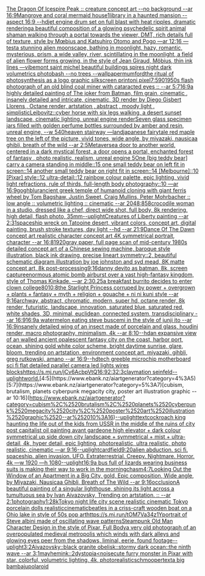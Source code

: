 [The Dragon Of Icespire Peak :: creature concept art --no background --ar 16:9](https://www.ebank.nz/aiartgenerator?category=The%2520Dragon%2520Of%2520Icespire%2520Peak%2520%3A%3A%2520creature%2520concept%2520art%2520--no%2520background%2520--ar%252016%3A9)[Mangrove and coral mermaid house](https://www.ebank.nz/aiartgenerator?category=Mangrove%2520and%2520coral%2520mermaid%2520house)[1](https://www.ebank.nz/aiartgenerator?category=1)[library in a haunted mansion --aspect 16:9 --hd](https://www.ebank.nz/aiartgenerator?category=library%2520in%2520a%2520haunted%2520mansion%2520--aspect%252016%3A9%2520--hd)[jet engine drum set on full blast with heat ripples, dramatic rendering](https://www.ebank.nz/aiartgenerator?category=jet%2520engine%2520drum%2520set%2520on%2520full%2520blast%2520with%2520heat%2520ripples%2C%2520dramatic%2520rendering)[a beautiful composition of a glowing psychedelic spirit animal shaman walking through a portal towards the viewer, DMT,  rich details full of texture, style by Mœbius and Katsuhiro Otomo and Pogo —ar 12:16 —test](https://www.ebank.nz/aiartgenerator?category=a%2520beautiful%2520composition%2520of%2520a%2520glowing%2520psychedelic%2520spirit%2520animal%2520shaman%2520walking%2520through%2520a%2520portal%2520towards%2520the%2520viewer%2C%2520DMT%2C%2520%2520rich%2520details%2520full%2520of%2520texture%2C%2520style%2520by%2520M%C5%93bius%2520and%2520Katsuhiro%2520Otomo%2520and%2520Pogo%2520%E2%80%94ar%252012%3A16%2520%E2%80%94test)[a stunning alien moonscape, bathing in moonlight, hazy, romantic, mysterious, prism, a wide valley, river, scintillating in the moonlight, a field of alien flower forms growing, in the style of Jean Giraud, Möbius, thin ink lines —vibe](https://www.ebank.nz/aiartgenerator?category=a%2520stunning%2520alien%2520moonscape%2C%2520bathing%2520in%2520moonlight%2C%2520hazy%2C%2520romantic%2C%2520mysterious%2C%2520prism%2C%2520a%2520wide%2520valley%2C%2520river%2C%2520scintillating%2520in%2520the%2520moonlight%2C%2520a%2520field%2520of%2520alien%2520flower%2520forms%2520growing%2C%2520in%2520the%2520style%2520of%2520Jean%2520Giraud%2C%2520M%C3%B6bius%2C%2520thin%2520ink%2520lines%2520%E2%80%94vibe)[mont saint michel beautiful buildings spires night dark volumetrics photobash --no trees --wallpaper](https://www.ebank.nz/aiartgenerator?category=mont%2520saint%2520michel%2520beautiful%2520buildings%2520spires%2520night%2520dark%2520volumetrics%2520photobash%2520--no%2520trees%2520--wallpaper)[mumford](https://www.ebank.nz/aiartgenerator?category=mumford)[the ritual of photosynthesis as a logo graphic silkscreen print](https://www.ebank.nz/aiartgenerator?category=the%2520ritual%2520of%2520photosynthesis%2520as%2520a%2520logo%2520graphic%2520silkscreen%2520print)[oni,pixel](https://www.ebank.nz/aiartgenerator?category=oni%2Cpixel)[7:5](https://www.ebank.nz/aiartgenerator?category=7%3A5)[90](https://www.ebank.nz/aiartgenerator?category=90)[1950s flash photograph of an old blind coal miner with cataracted eyes :: --ar 5:7](https://www.ebank.nz/aiartgenerator?category=1950s%2520flash%2520photograph%2520of%2520an%2520old%2520blind%2520coal%2520miner%2520with%2520cataracted%2520eyes%2520%3A%3A%2520--ar%25205%3A7)[16:9](https://www.ebank.nz/aiartgenerator?category=16%3A9)[a highly detailed painting of The joker from Batman, film grain, cinematic , insanely detailed and intricate, cinematic, 3D render by Diego Gisbert Llorens , Octane render, artstation , abstract , moody light , simplistic](https://www.ebank.nz/aiartgenerator?category=a%2520highly%2520detailed%2520painting%2520of%2520The%2520joker%2520from%2520Batman%2C%2520film%2520grain%2C%2520cinematic%2520%2C%2520insanely%2520detailed%2520and%2520intricate%2C%2520cinematic%2C%25203D%2520render%2520by%2520Diego%2520Gisbert%2520Llorens%2520%2C%2520Octane%2520render%2C%2520artstation%2520%2C%2520abstract%2520%2C%2520moody%2520light%2520%2C%2520simplistic)[Leibovitz::](https://www.ebank.nz/aiartgenerator?category=Leibovitz%3A%3A)[cyber horse with six legs walking, a desert sunset landscape, cinematic lighting, unreal engine render](https://www.ebank.nz/aiartgenerator?category=cyber%2520horse%2520with%2520six%2520legs%2520walking%2C%2520a%2520desert%2520sunset%2520landscape%2C%2520cinematic%2520lighting%2C%2520unreal%2520engine%2520render)[Seven glass specimen jars filled with golden perfume bottles surrounded by amber and resin, unreal engine, --w 540](https://www.ebank.nz/aiartgenerator?category=Seven%2520glass%2520specimen%2520jars%2520filled%2520with%2520golden%2520perfume%2520bottles%2520surrounded%2520by%2520amber%2520and%2520resin%2C%2520unreal%2520engine%2C%2520--w%2520540)[heaven stairway —land](https://www.ebank.nz/aiartgenerator?category=heaven%2520stairway%2520%E2%80%94land)[japanese fairytale red maple tree on the left of the picture, vivid tones, wide angle, by miyazaki, nausicaa ghibli, breath of the wild --ar 2:5](https://www.ebank.nz/aiartgenerator?category=japanese%2520fairytale%2520red%2520maple%2520tree%2520on%2520the%2520left%2520of%2520the%2520picture%2C%2520vivid%2520tones%2C%2520wide%2520angle%2C%2520by%2520miyazaki%2C%2520nausicaa%2520ghibli%2C%2520breath%2520of%2520the%2520wild%2520--ar%25202%3A5)[Metaverse](https://www.ebank.nz/aiartgenerator?category=Metaverse)[a door to another world, centered in a dark mystical forest, a door opens a portal, enchanted forest of fantasy , photo realistic, realism, unreal engine 5](https://www.ebank.nz/aiartgenerator?category=a%2520door%2520to%2520another%2520world%2C%2520centered%2520in%2520a%2520dark%2520mystical%2520forest%2C%2520a%2520door%2520opens%2520a%2520portal%2C%2520enchanted%2520forest%2520of%2520fantasy%2520%2C%2520photo%2520realistic%2C%2520realism%2C%2520unreal%2520engine%25205)[One [big teddy bear] carry a camera standing in middle::15 one small teddy bear on left fit in screen::14 another small teddy bear on right fit in screen::14 [Melbourne]::10 [Pixar] style::12 ultra-detail::12 rainbow colour palette, epic lighting, vivid light refractions, rule of thirds, full-length body photography::10 —ar 16:9](https://www.ebank.nz/aiartgenerator?category=One%2520%5Bbig%2520teddy%2520bear%5D%2520carry%2520a%2520camera%2520standing%2520in%2520middle%3A%3A15%2520one%2520small%2520teddy%2520bear%2520on%2520left%2520fit%2520in%2520screen%3A%3A14%2520another%2520small%2520teddy%2520bear%2520on%2520right%2520fit%2520in%2520screen%3A%3A14%2520%5BMelbourne%5D%3A%3A10%2520%5BPixar%5D%2520style%3A%3A12%2520ultra-detail%3A%3A12%2520rainbow%2520colour%2520palette%2C%2520epic%2520lighting%2C%2520vivid%2520light%2520refractions%2C%2520rule%2520of%2520thirds%2C%2520full-length%2520body%2520photography%3A%3A10%2520%E2%80%94ar%252016%3A9)[gogh](https://www.ebank.nz/aiartgenerator?category=gogh)[blur](https://www.ebank.nz/aiartgenerator?category=blur)[ancient greek temple of humanoid cloning with giant ferris wheel by Tom Bagshaw, Justin Sweet, Craig Mullins, Peter Mohrbacher :: low angle :: volumetric lighting :: cinematic --ar 2048:858](https://www.ebank.nz/aiartgenerator?category=ancient%2520greek%2520temple%2520of%2520humanoid%2520cloning%2520with%2520giant%2520ferris%2520wheel%2520by%2520Tom%2520Bagshaw%2C%2520Justin%2520Sweet%2C%2520Craig%2520Mullins%2C%2520Peter%2520Mohrbacher%2520%3A%3A%2520low%2520angle%2520%3A%3A%2520volumetric%2520lighting%2520%3A%3A%2520cinematic%2520--ar%25202048%3A858)[crocodile woman in a studio, dressed like a chef, direct wide shot, full body, 8k rendering, high detail, flash photo, 35mm](https://www.ebank.nz/aiartgenerator?category=crocodile%2520woman%2520in%2520a%2520studio%2C%2520dressed%2520like%2520a%2520chef%2C%2520direct%2520wide%2520shot%2C%2520full%2520body%2C%25208k%2520rendering%2C%2520high%2520detail%2C%2520flash%2520photo%2C%252035mm)[--uplight](https://www.ebank.nz/aiartgenerator?category=--uplight)[Creatures of Liberty painting --ar 2:3](https://www.ebank.nz/aiartgenerator?category=Creatures%2520of%2520Liberty%2520painting%2520--ar%25202%3A3)[1](https://www.ebank.nz/aiartgenerator?category=1)[spaceship wreck on Tatooine desert, vibrant colors, concept art, digital painting, brush stroke textures, day light --hd --ar 21:9](https://www.ebank.nz/aiartgenerator?category=spaceship%2520wreck%2520on%2520Tatooine%2520desert%2C%2520vibrant%2520colors%2C%2520concept%2520art%2C%2520digital%2520painting%2C%2520brush%2520stroke%2520textures%2C%2520day%2520light%2520--hd%2520--ar%252021%3A9)[Dance Of The Dawn concept art realistic character concept art 4K symmetrical portrait, character --ar 16:8](https://www.ebank.nz/aiartgenerator?category=Dance%2520Of%2520The%2520Dawn%2520concept%2520art%2520realistic%2520character%2520concept%2520art%25204K%2520symmetrical%2520portrait%2C%2520character%2520--ar%252016%3A8)[1920](https://www.ebank.nz/aiartgenerator?category=1920)[gray paper, full page scan of mid-century 1980s detailed concept art of a Chinese sewing machine, baroque style illustration, black ink drawing, precise lineart symmetry::2, beautiful schematic diagram illustration by joe johnston and syd mead, 8K matte concept art, 8k post-processing](https://www.ebank.nz/aiartgenerator?category=gray%2520paper%2C%2520full%2520page%2520scan%2520of%2520mid-century%25201980s%2520detailed%2520concept%2520art%2520of%2520a%2520Chinese%2520sewing%2520machine%2C%2520baroque%2520style%2520illustration%2C%2520black%2520ink%2520drawing%2C%2520precise%2520lineart%2520symmetry%3A%3A2%2C%2520beautiful%2520schematic%2520diagram%2520illustration%2520by%2520joe%2520johnston%2520and%2520syd%2520mead%2C%25208K%2520matte%2520concept%2520art%2C%25208k%2520post-processing)[9:16](https://www.ebank.nz/aiartgenerator?category=9%3A16)[danny devito as batman, 8k, screen capture](https://www.ebank.nz/aiartgenerator?category=danny%2520devito%2520as%2520batman%2C%25208k%2C%2520screen%2520capture)[enormous atomic bomb airburst over a vast high-fantasy kingdom, style of Thomas Kinkade. —ar 2:3](https://www.ebank.nz/aiartgenerator?category=enormous%2520atomic%2520bomb%2520airburst%2520over%2520a%2520vast%2520high-fantasy%2520kingdom%2C%2520style%2520of%2520Thomas%2520Kinkade.%2520%E2%80%94ar%25202%3A3)[0.25](https://www.ebank.nz/aiartgenerator?category=0.25)[a breakfast burrito decides to enter clown college](https://www.ebank.nz/aiartgenerator?category=a%2520breakfast%2520burrito%2520decides%2520to%2520enter%2520clown%2520college)[80](https://www.ebank.nz/aiartgenerator?category=80)[10:8](https://www.ebank.nz/aiartgenerator?category=10%3A8)[the Starlight Princess corruped by power + overgrown + plants + fantasy + myth + religion + gouache + ni ni kuni style --ar 9:16](https://www.ebank.nz/aiartgenerator?category=the%2520Starlight%2520Princess%2520corruped%2520by%2520power%2520%2B%2520overgrown%2520%2B%2520plants%2520%2B%2520fantasy%2520%2B%2520myth%2520%2B%2520religion%2520%2B%2520gouache%2520%2B%2520ni%2520ni%2520kuni%2520style%2520--ar%25209%3A16)[archway, abstract, chromatic, modern, super hd, octane render, 8k render, futuristic, landscape, innovation, saturated blue, saturated red, white shades, 3D, minimal, euclidean, connected system, transdisciplinary --ar 16:9](https://www.ebank.nz/aiartgenerator?category=archway%2C%2520abstract%2C%2520chromatic%2C%2520modern%2C%2520super%2520hd%2C%2520octane%2520render%2C%25208k%2520render%2C%2520futuristic%2C%2520landscape%2C%2520innovation%2C%2520saturated%2520blue%2C%2520saturated%2520red%2C%2520white%2520shades%2C%25203D%2C%2520minimal%2C%2520euclidean%2C%2520connected%2520system%2C%2520transdisciplinary%2520--ar%252016%3A9)[16:9](https://www.ebank.nz/aiartgenerator?category=16%3A9)[a watermelon eating steve buscemi in the style of junji ito --ar 16:9](https://www.ebank.nz/aiartgenerator?category=a%2520watermelon%2520eating%2520steve%2520buscemi%2520in%2520the%2520style%2520of%2520junji%2520ito%2520--ar%252016%3A9)[insanely detailed wing of an insect  made of porcelain and  glass, houdini render, macro photography,  minimalism, 4k --ar 8:10](https://www.ebank.nz/aiartgenerator?category=insanely%2520detailed%2520wing%2520of%2520an%2520insect%2520%2520made%2520of%2520porcelain%2520and%2520%2520glass%2C%2520houdini%2520render%2C%2520macro%2520photography%2C%2520%2520minimalism%2C%25204k%2520--ar%25208%3A10)[--hd](https://www.ebank.nz/aiartgenerator?category=--hd)[an expansive view of an walled ancient opalescent fantasy city on the coast, harbor port, ocean, shining gold white color scheme, bright daytime sunrise, glare, bloom, trending on artstation, environment concept art, miyazaki, gihbli, greg rutkowski, amano --ar 16:9](https://www.ebank.nz/aiartgenerator?category=an%2520expansive%2520view%2520of%2520an%2520walled%2520ancient%2520opalescent%2520fantasy%2520city%2520on%2520the%2520coast%2C%2520harbor%2520port%2C%2520ocean%2C%2520shining%2520gold%2520white%2520color%2520scheme%2C%2520bright%2520daytime%2520sunrise%2C%2520glare%2C%2520bloom%2C%2520trending%2520on%2520artstation%2C%2520environment%2520concept%2520art%2C%2520miyazaki%2C%2520gihbli%2C%2520greg%2520rutkowski%2C%2520amano%2520--ar%252016%3A9)[--hd](https://www.ebank.nz/aiartgenerator?category=--hd)[tech greeble microchip motherboard sci fi flat detailed parallel camera led lights wires blocks](https://www.ebank.nz/aiartgenerator?category=tech%2520greeble%2520microchip%2520motherboard%2520sci%2520fi%2520flat%2520detailed%2520parallel%2520camera%2520led%2520lights%2520wires%2520blocks)[<https://s.mj.run/jCv6AcbpVtQ>](https://www.ebank.nz/aiartgenerator?category=%3Chttps%3A//s.mj.run/jCv6AcbpVtQ%3E)[16:9](https://www.ebank.nz/aiartgenerator?category=16%3A9)[2:3](https://www.ebank.nz/aiartgenerator?category=2%3A3)[2:3](https://www.ebank.nz/aiartgenerator?category=2%3A3)[claymation seinfeld](https://www.ebank.nz/aiartgenerator?category=claymation%2520seinfeld)[--uplight](https://www.ebank.nz/aiartgenerator?category=--uplight)[world.](https://www.ebank.nz/aiartgenerator?category=world.)[4:5](https://www.ebank.nz/aiartgenerator?category=4%3A5)[5:7](https://www.ebank.nz/aiartgenerator?category=5%3A7)[cubism, brutalism, planets cyberpunk megacity city, poster art illustration graphic --ar 10:16](https://www.ebank.nz/aiartgenerator?category=cubism%2C%2520brutalism%2C%2520planets%2520cyberpunk%2520megacity%2520city%2C%2520poster%2520art%2520illustration%2520graphic%2520--ar%252010%3A16)[--uplight](https://www.ebank.nz/aiartgenerator?category=--uplight)[text](https://www.ebank.nz/aiartgenerator?category=text)[cockroach king haunting the life out of the kids from USSR in the middle of the ruins of city post capitalist oil painting avant garde](https://www.ebank.nz/aiartgenerator?category=cockroach%2520king%2520haunting%2520the%2520life%2520out%2520of%2520the%2520kids%2520from%2520USSR%2520in%2520the%2520middle%2520of%2520the%2520ruins%2520of%2520city%2520post%2520capitalist%2520oil%2520painting%2520avant%2520garde)[one high elevator + dark colour symmetrical up side down city landscape  + symmetrical + mist + ultra-detail, 4k, hyper detail, epic lighting, photorealistic, ultra realistic, photo realistic, cinematic —ar 9:16](https://www.ebank.nz/aiartgenerator?category=one%2520high%2520elevator%2520%2B%2520dark%2520colour%2520symmetrical%2520up%2520side%2520down%2520city%2520landscape%2520%2520%2B%2520symmetrical%2520%2B%2520mist%2520%2B%2520ultra-detail%2C%25204k%2C%2520hyper%2520detail%2C%2520epic%2520lighting%2C%2520photorealistic%2C%2520ultra%2520realistic%2C%2520photo%2520realistic%2C%2520cinematic%2520%E2%80%94ar%25209%3A16)[--uplight](https://www.ebank.nz/aiartgenerator?category=--uplight)[card](https://www.ebank.nz/aiartgenerator?category=card)[field](https://www.ebank.nz/aiartgenerator?category=field)[9:20](https://www.ebank.nz/aiartgenerator?category=9%3A20)[alien abduction. sci fi. spaceship. alien invasion. UFO. Extraterrestrial. Creepy. Nightmare. Horror.  4k —w 1920 —h 1080](https://www.ebank.nz/aiartgenerator?category=alien%2520abduction.%2520sci%2520fi.%2520spaceship.%2520alien%2520invasion.%2520UFO.%2520Extraterrestrial.%2520Creepy.%2520Nightmare.%2520Horror.%2520%25204k%2520%E2%80%94w%25201920%2520%E2%80%94h%25201080)[--uplight](https://www.ebank.nz/aiartgenerator?category=--uplight)[16:9](https://www.ebank.nz/aiartgenerator?category=16%3A9)[a bus full of lizards wearing business suits is making their way to work in the morning](https://www.ebank.nz/aiartgenerator?category=a%2520bus%2520full%2520of%2520lizards%2520wearing%2520business%2520suits%2520is%2520making%2520their%2520way%2520to%2520work%2520in%2520the%2520morning)[chasm](https://www.ebank.nz/aiartgenerator?category=chasm)[4:7](https://www.ebank.nz/aiartgenerator?category=4%3A7)[Looking Out the Window of an Apartment in a Big City, gold, Epic composition, Wide angle, by Miyazaki, Nausicaa Ghibli, Breath of The Wild --ar 9:16](https://www.ebank.nz/aiartgenerator?category=Looking%2520Out%2520the%2520Window%2520of%2520an%2520Apartment%2520in%2520a%2520Big%2520City%2C%2520gold%2C%2520Epic%2520composition%2C%2520Wide%2520angle%2C%2520by%2520Miyazaki%2C%2520Nausicaa%2520Ghibli%2C%2520Breath%2520of%2520The%2520Wild%2520--ar%25209%3A16)[occlusion](https://www.ebank.nz/aiartgenerator?category=occlusion)[A beautiful painting of a singular lighthouse, shining its light across a tumultuous sea by Ivan Aivazovsky, Trending on artstation. :: --ar 2:1](https://www.ebank.nz/aiartgenerator?category=A%2520beautiful%2520painting%2520of%2520a%2520singular%2520lighthouse%2C%2520shining%2520its%2520light%2520across%2520a%2520tumultuous%2520sea%2520by%2520Ivan%2520Aivazovsky%2C%2520Trending%2520on%2520artstation.%2520%3A%3A%2520--ar%25202%3A1)[photography](https://www.ebank.nz/aiartgenerator?category=photography)[1:2](https://www.ebank.nz/aiartgenerator?category=1%3A2)[8k](https://www.ebank.nz/aiartgenerator?category=8k)[Tokyo night life city scene realistic cinematic Tokyo  porcelain dolls realistic](https://www.ebank.nz/aiartgenerator?category=Tokyo%2520night%2520life%2520city%2520scene%2520realistic%2520cinematic%2520Tokyo%2520%2520porcelain%2520dolls%2520realistic)[cinematic](https://www.ebank.nz/aiartgenerator?category=cinematic)[beatles in a criss-craft wooden boat on a Ohio lake in style of 50s pop art](https://www.ebank.nz/aiartgenerator?category=beatles%2520in%2520a%2520criss-craft%2520wooden%2520boat%2520on%2520a%2520Ohio%2520lake%2520in%2520style%2520of%252050s%2520pop%2520art)[<https://s.mj.run/tOM7Va34z1Y>](https://www.ebank.nz/aiartgenerator?category=%3Chttps%3A//s.mj.run/tOM7Va34z1Y%3E)[portrait of Steve albini made of oscillating wave patterns](https://www.ebank.nz/aiartgenerator?category=portrait%2520of%2520Steve%2520albini%2520made%2520of%2520oscillating%2520wave%2520patterns)[Steampunk Old Man Character Design in the style of Pixar, Full Body](https://www.ebank.nz/aiartgenerator?category=Steampunk%2520Old%2520Man%2520Character%2520Design%2520in%2520the%2520style%2520of%2520Pixar%2C%2520Full%2520Body)[a very old photograph of an overpopulated medieval metropolis which winds with dark alleys and glowing eyes peer from the shadows, liminal, eerie, found footage](https://www.ebank.nz/aiartgenerator?category=a%2520very%2520old%2520photograph%2520of%2520an%2520overpopulated%2520medieval%2520metropolis%2520which%2520winds%2520with%2520dark%2520alleys%2520and%2520glowing%2520eyes%2520peer%2520from%2520the%2520shadows%2C%2520liminal%2C%2520eerie%2C%2520found%2520footage)[--uplight](https://www.ebank.nz/aiartgenerator?category=--uplight)[3:2](https://www.ebank.nz/aiartgenerator?category=3%3A2)[Aivazovsky::black granite obelisk::stormy dark ocean::the ninth wave --ar 3:1](https://www.ebank.nz/aiartgenerator?category=Aivazovsky%3A%3Ablack%2520granite%2520obelisk%3A%3Astormy%2520dark%2520ocean%3A%3Athe%2520ninth%2520wave%2520--ar%25203%3A1)[mayhem](https://www.ebank.nz/aiartgenerator?category=mayhem)[ink::2](https://www.ebank.nz/aiartgenerator?category=ink%3A%3A2)[dystopia](https://www.ebank.nz/aiartgenerator?category=dystopia)[<noise](https://www.ebank.nz/aiartgenerator?category=%3Cnoise)[cute furry monster in Pixar with star, colorful, volumetric lighting, 4k, photorealistic](https://www.ebank.nz/aiartgenerator?category=cute%2520furry%2520monster%2520in%2520Pixar%2520with%2520star%2C%2520colorful%2C%2520volumetric%2520lighting%2C%25204k%2C%2520photorealistic)[schmooper](https://www.ebank.nz/aiartgenerator?category=schmooper)[text](https://www.ebank.nz/aiartgenerator?category=text)[a big bambaju](https://www.ebank.nz/aiartgenerator?category=a%2520big%2520bambaju)[polaroid](https://www.ebank.nz/aiartgenerator?category=polaroid)